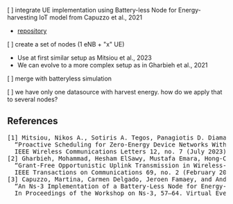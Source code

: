 [ ] integrate UE implementation using Battery-less Node for Energy-harvesting IoT model from Capuzzo et al., 2021  
  - [repository](https://github.com/signetlabdei/capacitor-ns3)
    
[ ] create a set of nodes (1 eNB + "x" UE)  

  - Use at first similar setup as Mitsiou et al., 2023
  - We can evolve to a more complex setup as in Gharbieh et al., 2021
  
[ ] merge with batteryless simulation  

[ ] we have only one datasource with harvest energy. how do we apply that to several nodes?  



## References
<pre>
[1] Mitsiou, Nikos A., Sotiris A. Tegos, Panagiotis D. Diamantoulakis, Panagiotis G. Sarigiannidis, and George K. Karagiannidis. 
  “Proactive Scheduling for Zero-Energy Device Networks With Fast Uplink Grant.” 
  IEEE Wireless Communications Letters 12, no. 7 (July 2023): 1184–88. https://doi.org/10.1109/LWC.2023.3265993.
[2] Gharbieh, Mohammad, Hesham ElSawy, Mustafa Emara, Hong-Chuan Yang, and Mohamed-Slim Alouini. 
  “Grant-Free Opportunistic Uplink Transmission in Wireless-Powered IoT: A Spatio-Temporal Model.” 
  IEEE Transactions on Communications 69, no. 2 (February 2021): 991–1006. https://doi.org/10.1109/TCOMM.2020.3040210.
[3] Capuzzo, Martina, Carmen Delgado, Jeroen Famaey, and Andrea Zanella. 
  “An Ns-3 Implementation of a Battery-Less Node for Energy-Harvesting Internet of Things.” 
  In Proceedings of the Workshop on Ns-3, 57–64. Virtual Event USA: ACM, 2021. https://doi.org/10.1145/3460797.3460805.  
</pre>
